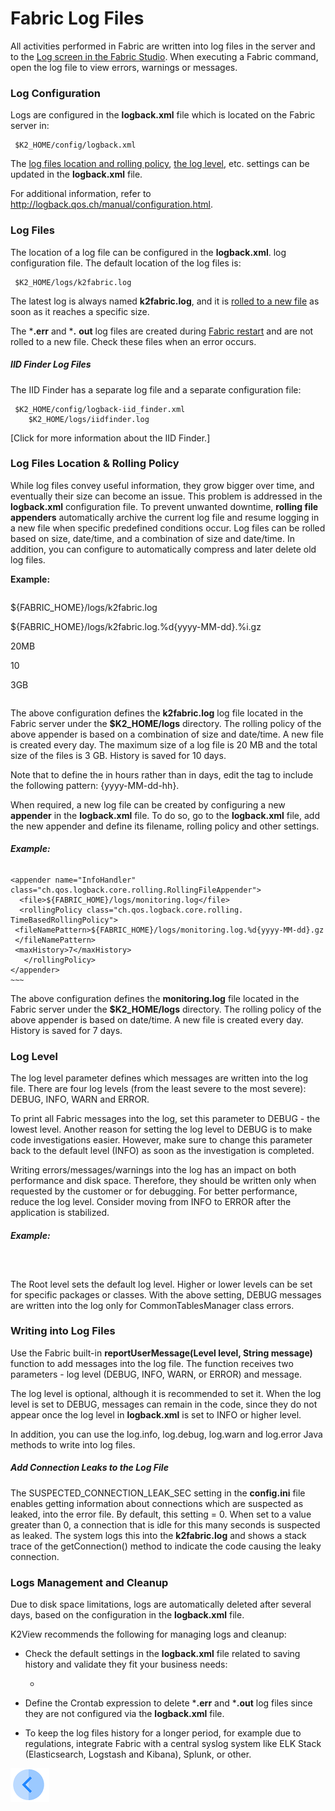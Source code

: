 # Fabric Log Files

All activities performed in Fabric are written into log files in the server and to the [Log screen in the Fabric Studio](<!— /articles/13_LUDB_viewer_and_studio_debug_capabilities/02_fabric_studio_log_files.md -->). When executing a Fabric command, open the log file to view errors, warnings or messages.

### Log Configuration

Logs are configured in the **logback.xml** file which is located on the Fabric server in:

<pre><code>	$K2_HOME/config/logback.xml</code></pre>

The [log files location and rolling policy](<!—link to sub-section-->), [the log level](<!—link to sub-section-->), etc. settings can be updated in the **logback.xml** file. 

For additional information, refer to http://logback.qos.ch/manual/configuration.html.

### Log Files 

The location of a log file can be configured in the **logback.xml**. log configuration file. The default location of the log files is:

<pre><code>	$K2_HOME/logs/k2fabric.log</code></pre> 

The latest log is always named **k2fabric.log**, and it is [rolled to a new file](<!—link to sub-section-->) as soon as it reaches a specific size. 

The ***.err** and ***.** **out** log files are created during [Fabric restart]( /articles/02_fabric_architecture/03_fabric_basics_getting_started.md#k2fabric-restart) and are not rolled to a new file. Check these files when an error occurs. 

##### **IID Finder Log Files**

The IID Finder has a separate log file and a separate configuration file:

<pre><code>	$K2_HOME/config/logback-iid_finder.xml
	$K2_HOME/logs/iidfinder.log
</code></pre>

[Click for more information about the IID Finder.]

### **Log Files Location & Rolling Policy**

While log files convey useful information, they grow bigger over time, and eventually their size can become an issue. This problem is addressed in the **logback.xml** configuration file. To prevent unwanted downtime, **rolling file appenders** automatically archive the current log file and resume logging in a new file when specific predefined conditions occur. Log files can be rolled based on size, date/time, and a combination of size and date/time. In addition, you can configure to automatically compress and later delete old log files.

**Example:**

~~~<appender name="FILE" class="ch.qos.logback.core.rolling.RollingFileAppender">

~~~

 <file>${FABRIC_HOME}/logs/k2fabric.log</file>

 <rollingPolicy class="ch.qos.logback.core.rolling.SizeAndTimeBasedRollingPolicy">

 <fileNamePattern>${FABRIC_HOME}/logs/k2fabric.log.%d{yyyy-MM-dd}.%i.gz 

 </fileNamePattern>

 <maxFileSize>20MB</maxFileSize>

 <maxHistory>10</maxHistory>

 <totalSizeCap>3GB</totalSizeCap>

  </rollingPolicy>

</appender>

~~~

~~~

The above configuration defines the **k2fabric.log** log file located in the Fabric server under the **$K2_HOME/logs** directory. The rolling policy of the above appender is based on a combination of size and date/time. A new file is created every day. The maximum size of a log file is 20 MB and the total size of the files is 3 GB. History is saved for 10 days. 

Note that to define the <maxHistory> in hours rather than in days, edit the <fileNamePattern> tag to include the following pattern: {yyyy-MM-dd-hh}.

 

When required, a new log file can be created by configuring a new **appender** in the **logback.xml** file. To do so, go to the **logback.xml** file, add the new appender and define its filename, rolling policy and other settings.

###### **Example:**

~~~
<appender name="InfoHandler" class="ch.qos.logback.core.rolling.RollingFileAppender">
  <file>${FABRIC_HOME}/logs/monitoring.log</file>
  <rollingPolicy class="ch.qos.logback.core.rolling. TimeBasedRollingPolicy">
 <fileNamePattern>${FABRIC_HOME}/logs/monitoring.log.%d{yyyy-MM-dd}.gz  
 </fileNamePattern>
 <maxHistory>7</maxHistory>
   </rollingPolicy>
</appender>
​~~~

~~~



The above configuration defines the **monitoring.log** file located in the Fabric server under the **$K2_HOME/logs** directory. The rolling policy of the above appender is based on date/time. A new file is created every day. History is saved for 7 days. 

### **Log Level**

The log level parameter defines which messages are written into the log file. There are four log levels (from the least severe to the most severe): DEBUG, INFO, WARN and ERROR. 

To print all Fabric messages into the log, set this parameter to DEBUG - the lowest level. Another reason for setting the log level to DEBUG is to make code investigations easier. However, make sure to change this parameter back to the default level (INFO) as soon as the investigation is completed. 

Writing errors/messages/warnings into the log has an impact on both performance and disk space. Therefore, they should be written only when requested by the customer or for debugging. For better performance, reduce the log level. Consider moving from INFO to ERROR after the application is stabilized. 

###### **Example:**

~~~<root level="INFO">

~~~

  <appender-ref ref="STDOUT"/>

</root>

<logger name="org.apache.thrift.server.TNonblockingServer" level="ERROR" />

<logger name="com.k2view" level="INFO" />

<logger name="com.k2view.fabric.commonArea.CommonTablesManager" level="DEBUG" />

~~~

~~~

The Root level sets the default log level. Higher or lower levels can be set for specific packages or classes. With the above setting, DEBUG messages are written into the log only for CommonTablesManager class errors.

### Writing into Log Files

Use the Fabric built-in **reportUserMessage(Level level, String message)** function to add messages into the log file. The function receives two parameters - log level (DEBUG, INFO, WARN, or ERROR) and message.

The log level is optional, although it is recommended to set it. When the log level is set to DEBUG, messages can remain in the code, since they do not appear once the log level in **logback.xml** is set to INFO or higher level.

In addition, you can use the log.info, log.debug, log.warn and log.error Java methods to write into log files. 

#####  Add Connection Leaks to the Log File

The SUSPECTED_CONNECTION_LEAK_SEC setting in the **config.ini** file enables getting information about connections which are suspected as leaked, into the error file. By default, this setting = 0. When set to a value greater than 0, a connection that is idle for this many seconds is suspected as leaked. The system logs this into the **k2fabric.log** and shows a stack trace of the getConnection() method to indicate the code causing the leaky connection.

 

### Logs Management and Cleanup

Due to disk space limitations, logs are automatically deleted after several days, based on the configuration in the **logback.xml** file. 

K2View recommends the following for managing logs and cleanup:

- Check the default settings in the **logback.xml** file related to saving history and validate they fit your business needs: 

  - ~~~<rollingPolicy>, <maxFileSize>, <maxHistory> and <totalSizeCap>~~~
    
    ~~~

- Define the Crontab expression to delete ***.err** and ***.out** log files since they are not configured via the **logback.xml** file. 

- To keep the log files history for a longer period, for example due to regulations, integrate Fabric with a central syslog system like ELK Stack (Elasticsearch, Logstash and Kibana), Splunk, or other. 

[![Previous](/articles/images/Previous.png)](/articles/21_Fabric_troubleshooting/01_Fabric_troubleshooting_overview.md)